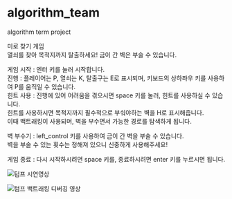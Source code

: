 # algorithm_team
algorithm term project

미로 찾기 게임  
열쇠를 찾아 목적지까지 탈출하세요!
금이 간 벽은 부술 수 있습니다. 

게임 시작 : 엔터 키를 눌러 시작합니다.  
진행 : 플레이어는 P, 열쇠는 K, 탈출구는 E로 표시되며, 키보드의 상하좌우 키를 사용하여 P를 움직일 수 있습니다.  
힌트 사용 : 진행에 있어 어려움을 겪으시면 space 키를 눌러, 힌트를 사용하실 수 있습니다.   
힌트를 사용하시면 목적지까지 필수적으로 부숴야하는 벽을 H로 표시해줍니다.  
이때 백트래킹이 사용되며, 벽을 부수면서 가능한 경로를 탐색하게 됩니다.  
   
벽 부수기 : left_control 키를 사용하여 금이 간 벽을 부술 수 있습니다.  
벽을 부술 수 있는 횟수는 정해져 있으니 신중하게 사용해주세요!    
  
게임 종료 : 다시 시작하시려면 space 키를, 종료하시려면 enter 키를 누르시면 됩니다.  

![텀프 시연영상](https://github.com/jym8391/algorithm_team/assets/65708226/17ab6d8e-d75c-4123-bea8-6f8d116c7422)  



![텀프 백트래킹 디버깅 영상](https://github.com/jym8391/algorithm_team/assets/65708226/47ce9679-f9b8-4992-ba6d-86e951608677)  
